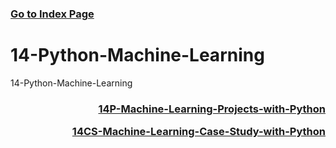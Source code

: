 ### [Go to Index Page](https://github.com/celik-muhammed/00-Index-of-GitHub-Public-Projects-Repository-Logs/blob/master/README.md)

# 14-Python-Machine-Learning
14-Python-Machine-Learning

<div align="center">
  
<h3 align='right'>

[14P-Machine-Learning-Projects-with-Python](https://github.com/celik-muhammed/14P-Machine-Learning-Projects-with-Python/blob/master/README.md)
  
[14CS-Machine-Learning-Case-Study-with-Python](https://github.com/celik-muhammed/14CS-Machine-Learning-Case-Study-with-Python/blob/master/README.md)
</h3>
  

</div>
